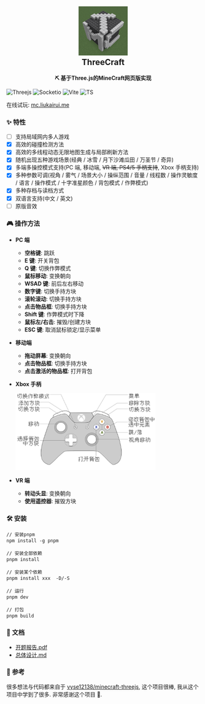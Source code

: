 <h2 align="center">
<img src="./doc/img/logo.png" width="128" height="128"/>
<br/>ThreeCraft
</h2>

<p align="center"><strong>⛏ 基于Three.js的MineCraft网页版实现</strong></p>

![Threejs](https://img.shields.io/badge/Three.js-000000?style=flat-square&logo=Three.js&logoColor=white) ![Socketio](https://img.shields.io/badge/Socket.io-010101?style=flat-square&logo=Socket.io&logoColor=white) ![Vite](https://img.shields.io/badge/Vite-646CFF?style=flat-square&logo=Vite&logoColor=white) ![TS](https://img.shields.io/badge/TypeScript-3178C6?style=flat-square&logo=TypeScript&logoColor=white)

在线试玩: [mc.liukairui.me](https://mc.liukairui.me)

### ✨ 特性

- [ ] 支持局域网内多人游戏
- [x] 高效的碰撞检测方法
- [x] 高效的多线程动态无限地图生成与局部刷新方法
- [x] 随机出现五种游戏场景(经典 / 冰雪 / 月下沙滩瓜田 / 万圣节 / 奇异)
- [x] 多端多操控模式支持(PC 端, 移动端, ~~VR 端, PS4/5 手柄支持~~, Xbox 手柄支持)
- [x] 多种参数可调(视角 / 雾气 / 场景大小 / 操纵范围 / 音量 / 线程数 / 操作灵敏度 / 语言 / 操作模式 / 十字准星颜色 / 背包模式 / 作弊模式)
- [x] 多种存档与读档方式
- [x] 双语言支持(中文 / 英文)
- [ ] 原版音效

### 🎮️ 操作方法

- **PC 端**

  - **空格键**: 跳跃
  - **E 键**: 开关背包
  - **Q 键**: 切换作弊模式
  - **鼠标移动**: 变换朝向
  - **WSAD 键**: 前后左右移动
  - **数字键**: 切换手持方块
  - **滚轮滚动**: 切换手持方块
  - **点击物品框**: 切换手持方块
  - **Shift 键**: 作弊模式时下降
  - **鼠标左/右击**: 摧毁/创建方块
  - **ESC 键**: 取消鼠标锁定/显示菜单

- **移动端**

  - **拖动屏幕**: 变换朝向
  - **点击物品框**: 切换手持方块
  - **点击激活的物品框**: 打开背包

- **Xbox 手柄**

  <img src="./doc/img/xbox-cn.png" height="200px"/>

- **VR 端**

  - **转动头显**: 变换朝向
  - **使用遥控器**: 摧毁方块

### 🛠️ 安装

```shell
// 安装pnpm
npm install -g pnpm

// 安装全部依赖
pnpm install

// 安装某个依赖
pnpm install xxx  -D/-S

// 运行
pnpm dev

// 打包
pnpm build
```

### 📃 文档

- [开题报告.pdf](./doc/opening-report/build/slides-export.pdf)
- [总体设计.md](./doc/overall-design)

### 🥰 参考

很多想法与代码都来自于 [vyse12138/minecraft-threejs](https://github.com/vyse12138/minecraft-threejs), 这个项目很棒, 我从这个项目中学到了很多. 非常感谢这个项目 🌹.
